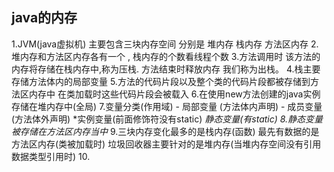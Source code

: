 ## java的内存
1.JVM(java虚拟机) 主要包含三块内存空间 分别是 堆内存 栈内存 方法区内存
2.堆内存和方法区内存各有一个 , 栈内存的个数看线程个数
3.方法调用时 该方法的内存将存储在栈内存中,称为压栈. 方法结束时释放内存 我们称为出栈。
4.栈主要存储方法体内的局部变量
5.方法的代码片段以及整个类的代码片段都被存储到方法区内存中 在类加载时这些代码片段会被载入
6.在使用new方法创建的java实例 存储在堆内存中(全局)
7.变量分类(作用域)
    - 局部变量 (方法体内声明)
    - 成员变量 (方法体外声明)
            *实例变量(前面修饰符没有static)
            *静态变量(有static)
8.静态变量被存储在方法区内存当中*
9.三块内存变化最多的是栈内存(函数) 最先有数据的是方法区内存(类被加载时)   垃圾回收器主要针对的是堆内存(当堆内存空间没有引用数据类型引用时)
10.

